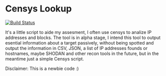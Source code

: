 Censys Lookup
======================
[![Build Status](https://travis-ci.org/franccesco/censys_lookup.svg?branch=master)](https://travis-ci.org/franccesco/censys_lookup)

It's a little script to aide my assesment, I often use censys to analize IP addresses and blocks. The tool is in alpha stage, I intend this tool to output esential information about a target passively, without being spotted and output the information in CSV, JSON, a list of IP addresses founds or hostnames, maybe SHODAN and other recon tools in the future, but in the meantime just a simple Censys script.

Disclaimer: This is a newbie code :)
